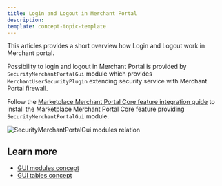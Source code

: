 ```yaml
---
title: Login and Logout in Merchant Portal
description:
template: concept-topic-template
---
```


This articles provides a short overview how Login and Logout work in Merchant portal.

Possibility to login and logout in Merchant Portal is provided by ``SecurityMerchantPortalGui`` module which provides 
``MerchantUserSecurityPlugin`` extending security service with Merchant Portal firewall. 

Follow the [Marketplace Merchant Portal Core feature integration guide](/docs/marketplace/dev/feature-integration-guides/202108.0/marketplace-merchant-portal-core-feature-integration.html) 
to install the Marketplace Merchant Portal Core feature providing ``SecurityMerchantPortalGui`` module.

![SecurityMerchantPortalGui modules relation](https://confluence-connect.gliffy.net/embed/image/dfd40ea7-7072-4590-be6b-a847139a22f7.png?utm_medium=live&utm_source=custom)

## Learn more

- [GUI modules concept](/docs/marketplace/dev/back-end/marketplace-merchant-portal-core-feature/gui-modules-concept.html)
- [GUI tables concept](/docs/marketplace/dev/back-end/marketplace-merchant-portal-core-feature/gui-table.html)
